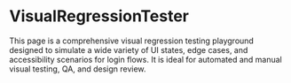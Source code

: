 # VisualRegressionTester
This page is a comprehensive visual regression testing playground designed to simulate a wide variety of UI states, edge cases, and accessibility scenarios for login flows. It is ideal for automated and manual visual testing, QA, and design review.

